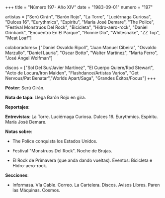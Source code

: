 +++
title = "Número 197- Año XIV"
date = "1983-09-01"
numero = "197"

artistas = ["Serú Girán", "Barón Rojo", "La Torre", "Luciérnaga Curiosa", "Dulces 16", "Eurythmics", "Espíritu", "María José Demare", "The Police", "Festival Monstruos Del Rock", "Bicicleta", "Hidro-aero-rock", "Daniel Grinbank", "Encuentro En El Parque", "Ronnie Dio", "Whitesnake", "ZZ Top", "Meat Loaf"]

colaboradores= ["Daniel Osvaldo Ripoll", "Juan Manuel Cibeira", "Osvaldo Marzullo", "Daniel Lauría", "Oscar Botto", "Walter Martínez", "Marta Ferro", "José Ángel Wolfman"]

discos = ["Sol Del Sur/Javier Martínez", "El Cuerpo Quiere/Rod Stewart", "Acto de Locura/Iron Maiden", "Flashdance/Artistas Varios", "Get Nervous/Pat Benatar","Worlds Apart/Saga", "Grandes Éxitos/Focus"]
+++

**Póster**: Serú Girán.

**Nota de tapa**: Llega Barón Rojo en gira.

**Reportajes**: 

**Entrevistas**: La Torre. Luciérnaga Curiosa. Dulces 16. Eurythmics. Espíritu. María José Demare.

**Notas sobre**:

- The Police conquista los Estados Unidos.

- Festival "Monstruos Del Rock". Noche de Brujas.

- El Rock de Primavera (que anda dando vueltas). Eventos: Bicicleta e Hidro-aero-rock.

**Secciones**:

- Informasa. Vía Cable. Correo. La Cartelera. Discos. Avisos Libres. Paren las Máquinas. Cosmos. 
